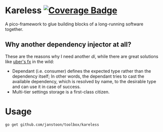 # Kareless [![Coverage Badge][bdg-cov-kareless]][action-tests]
A pico-framework to glue building blocks of a long-running software together.

## Why another dependency injector at all?
These are the reasons why I need another _di_, while there are great solutions like [uber's fx][uber-fx] in the wild:
* Dependant (i.e. consumer) defines the expected type rather than the dependency itself;
In other words, the dependant tries to cast the available dependency, which is resolved by name, to the desirable type
and can use it in case of success.
* Multi-tier settings storage is a first-class citizen.

# Usage

```shell
go get github.com/janstoon/toolbox/kareless
```

[action-tests]: https://github.com/janstoon/toolbox/actions?query=branch%3Amaster+workflow%3Atests
[bdg-cov-kareless]: https://img.shields.io/endpoint?url=https://gist.githubusercontent.com/pouyanh/69229998008a13b9b87590ebe50ecded/raw/janstoon_toolbox_kareless_refs_heads_master.json
[uber-fx]: https://go.uber.org/fx
